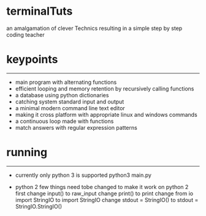 # terminalTuts
an amalgamation of clever Technics resulting in a simple step by step coding teacher

# keypoints
-----------
- main program with alternating functions
- efficient looping and memory retention by recursively calling functions
- a database using python dictionaries
- catching system standard input and output
- a minimal modern command line text editor
- making it cross platform with appropriate linux and windows commands
- a continuous loop made with functions
- match answers with regular expression patterns

# running
---------
- currently only python 3 is supported
python3 main.py

- python 2
few things need tobe changed to make it work on python 2
first change input() to raw_input
change print() to print
change from io import StringIO to import StringIO
change stdout = StringIO() to stdout = StringIO.StringIO() 
